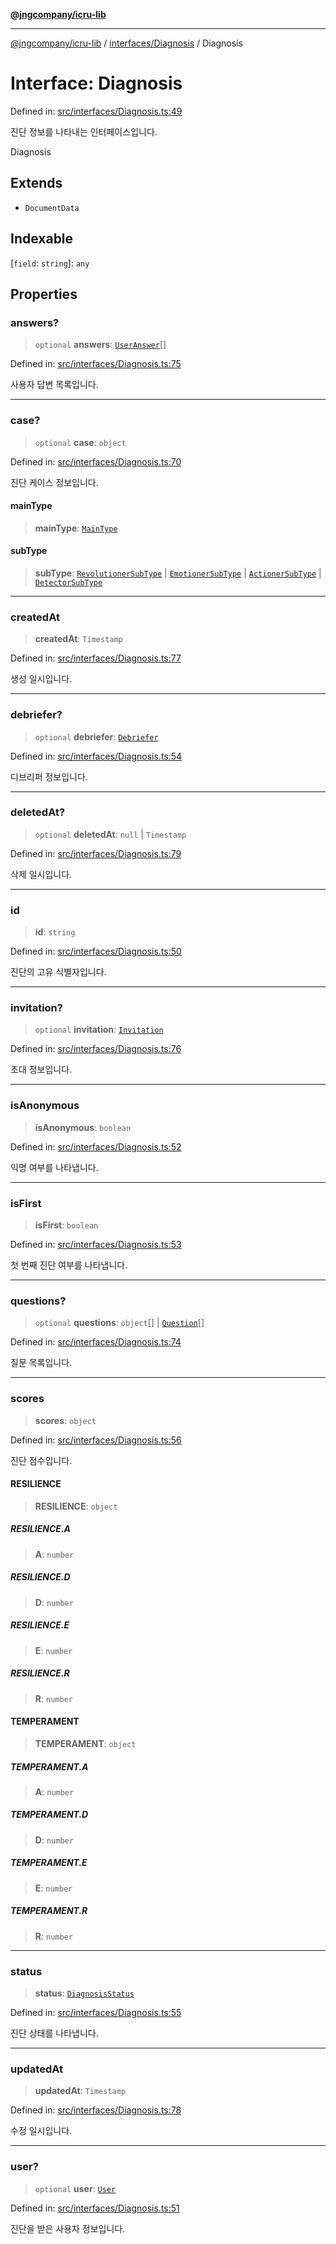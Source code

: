 [**@jngcompany/icru-lib**](../../../README.md)

***

[@jngcompany/icru-lib](../../../README.md) / [interfaces/Diagnosis](../README.md) / Diagnosis

# Interface: Diagnosis

Defined in: [src/interfaces/Diagnosis.ts:49](https://github.com/jngcompany/icru-lib/blob/d3a4d9c24074b22f396121b6f6d7c5106c66ae75/src/interfaces/Diagnosis.ts#L49)

진단 정보를 나타내는 인터페이스입니다.

 Diagnosis

## Extends

- `DocumentData`

## Indexable

\[`field`: `string`\]: `any`

## Properties

### answers?

> `optional` **answers**: [`UserAnswer`](../../../types/UserAnswer/interfaces/UserAnswer.md)[]

Defined in: [src/interfaces/Diagnosis.ts:75](https://github.com/jngcompany/icru-lib/blob/d3a4d9c24074b22f396121b6f6d7c5106c66ae75/src/interfaces/Diagnosis.ts#L75)

사용자 답변 목록입니다.

***

### case?

> `optional` **case**: `object`

Defined in: [src/interfaces/Diagnosis.ts:70](https://github.com/jngcompany/icru-lib/blob/d3a4d9c24074b22f396121b6f6d7c5106c66ae75/src/interfaces/Diagnosis.ts#L70)

진단 케이스 정보입니다.

#### mainType

> **mainType**: [`MainType`](../../../enums/DiagnosisCase/enumerations/MainType.md)

#### subType

> **subType**: [`RevolutionerSubType`](../../../enums/DiagnosisCase/enumerations/RevolutionerSubType.md) \| [`EmotionerSubType`](../../../enums/DiagnosisCase/enumerations/EmotionerSubType.md) \| [`ActionerSubType`](../../../enums/DiagnosisCase/enumerations/ActionerSubType.md) \| [`DetectorSubType`](../../../enums/DiagnosisCase/enumerations/DetectorSubType.md)

***

### createdAt

> **createdAt**: `Timestamp`

Defined in: [src/interfaces/Diagnosis.ts:77](https://github.com/jngcompany/icru-lib/blob/d3a4d9c24074b22f396121b6f6d7c5106c66ae75/src/interfaces/Diagnosis.ts#L77)

생성 일시입니다.

***

### debriefer?

> `optional` **debriefer**: [`Debriefer`](../../Debriefer/interfaces/Debriefer.md)

Defined in: [src/interfaces/Diagnosis.ts:54](https://github.com/jngcompany/icru-lib/blob/d3a4d9c24074b22f396121b6f6d7c5106c66ae75/src/interfaces/Diagnosis.ts#L54)

디브리퍼 정보입니다.

***

### deletedAt?

> `optional` **deletedAt**: `null` \| `Timestamp`

Defined in: [src/interfaces/Diagnosis.ts:79](https://github.com/jngcompany/icru-lib/blob/d3a4d9c24074b22f396121b6f6d7c5106c66ae75/src/interfaces/Diagnosis.ts#L79)

삭제 일시입니다.

***

### id

> **id**: `string`

Defined in: [src/interfaces/Diagnosis.ts:50](https://github.com/jngcompany/icru-lib/blob/d3a4d9c24074b22f396121b6f6d7c5106c66ae75/src/interfaces/Diagnosis.ts#L50)

진단의 고유 식별자입니다.

***

### invitation?

> `optional` **invitation**: [`Invitation`](../../Invitation/interfaces/Invitation.md)

Defined in: [src/interfaces/Diagnosis.ts:76](https://github.com/jngcompany/icru-lib/blob/d3a4d9c24074b22f396121b6f6d7c5106c66ae75/src/interfaces/Diagnosis.ts#L76)

초대 정보입니다.

***

### isAnonymous

> **isAnonymous**: `boolean`

Defined in: [src/interfaces/Diagnosis.ts:52](https://github.com/jngcompany/icru-lib/blob/d3a4d9c24074b22f396121b6f6d7c5106c66ae75/src/interfaces/Diagnosis.ts#L52)

익명 여부를 나타냅니다.

***

### isFirst

> **isFirst**: `boolean`

Defined in: [src/interfaces/Diagnosis.ts:53](https://github.com/jngcompany/icru-lib/blob/d3a4d9c24074b22f396121b6f6d7c5106c66ae75/src/interfaces/Diagnosis.ts#L53)

첫 번째 진단 여부를 나타냅니다.

***

### questions?

> `optional` **questions**: `object`[] \| [`Question`](../../../types/Question/type-aliases/Question.md)[]

Defined in: [src/interfaces/Diagnosis.ts:74](https://github.com/jngcompany/icru-lib/blob/d3a4d9c24074b22f396121b6f6d7c5106c66ae75/src/interfaces/Diagnosis.ts#L74)

질문 목록입니다.

***

### scores

> **scores**: `object`

Defined in: [src/interfaces/Diagnosis.ts:56](https://github.com/jngcompany/icru-lib/blob/d3a4d9c24074b22f396121b6f6d7c5106c66ae75/src/interfaces/Diagnosis.ts#L56)

진단 점수입니다.

#### RESILIENCE

> **RESILIENCE**: `object`

##### RESILIENCE.A

> **A**: `number`

##### RESILIENCE.D

> **D**: `number`

##### RESILIENCE.E

> **E**: `number`

##### RESILIENCE.R

> **R**: `number`

#### TEMPERAMENT

> **TEMPERAMENT**: `object`

##### TEMPERAMENT.A

> **A**: `number`

##### TEMPERAMENT.D

> **D**: `number`

##### TEMPERAMENT.E

> **E**: `number`

##### TEMPERAMENT.R

> **R**: `number`

***

### status

> **status**: [`DiagnosisStatus`](../../../enums/DiagnosisStatus/enumerations/DiagnosisStatus.md)

Defined in: [src/interfaces/Diagnosis.ts:55](https://github.com/jngcompany/icru-lib/blob/d3a4d9c24074b22f396121b6f6d7c5106c66ae75/src/interfaces/Diagnosis.ts#L55)

진단 상태를 나타냅니다.

***

### updatedAt

> **updatedAt**: `Timestamp`

Defined in: [src/interfaces/Diagnosis.ts:78](https://github.com/jngcompany/icru-lib/blob/d3a4d9c24074b22f396121b6f6d7c5106c66ae75/src/interfaces/Diagnosis.ts#L78)

수정 일시입니다.

***

### user?

> `optional` **user**: [`User`](../../User/interfaces/User.md)

Defined in: [src/interfaces/Diagnosis.ts:51](https://github.com/jngcompany/icru-lib/blob/d3a4d9c24074b22f396121b6f6d7c5106c66ae75/src/interfaces/Diagnosis.ts#L51)

진단을 받은 사용자 정보입니다.
